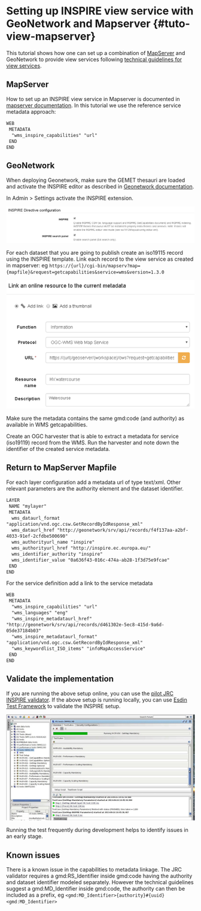 # Setting up INSPIRE view service with GeoNetwork and Mapserver {#tuto-view-mapserver}

This tutorial shows how one can set up a combination of [MapServer](http://mapserver.org) and GeoNetwork to provide view services following [technical guidelines for view services](http://inspire.ec.europa.eu/documents/Network_Services/TechnicalGuidance_ViewServices_v3.1.pdf).

## MapServer

How to set up an INSPIRE view service in Mapserver is documented in [mapserver documentation](http://www.mapserver.org/ogc/inspire.html). In this tutorial we use the reference service metadata approach:

``` text
WEB
 METADATA
  "wms_inspire_capabilities" "url"
 END
END
```

## GeoNetwork

When deploying Geonetwork, make sure the GEMET thesauri are loaded and activate the INSPIRE editor as described in [Geonetwork documentation](../../administrator-guide/configuring-the-catalog/inspire-configuration.md).

In Admin > Settings activate the INSPIRE extension.

![image](img/image_3.png)

For each dataset that you are going to publish create an iso19115 record using the INSPIRE template. Link each record to the view service as created in mapserver: eg ``https://{url}/cgi-bin/mapserv?map={mapfile}&request=getcapabilities&service=wms&version=1.3.0``

![image](img/image_5.png)

Make sure the metadata contains the same gmd:code (and authority) as available in WMS getcapabilities.

Create an OGC harvester that is able to extract a metadata for service (iso19119) record from the WMS. Run the harvester and note down the identifier of the created service metadata.

## Return to MapServer Mapfile

For each layer configuration add a metadata url of type text/xml. Other relevant parameters are the authority element and the dataset identifier.

``` text
LAYER
 NAME "mylayer"
 METADATA
  wms_dataurl_format "application/vnd.ogc.csw.GetRecordByIdResponse_xml"
  wms_dataurl_href "http://geonetwork/srv/api/records/f4f137aa-a2bf-4033-91ef-2cfdbe500690"
  wms_authorityurl_name "inspire" 
  wms_authorityurl_href "http://inspire.ec.europa.eu/"
  wms_identifier_authority "inspire"
  wms_identifier_value "0a636f43-016c-474a-ab28-1f3d75e9fcae"
 END
END
```

For the service definition add a link to the service metadata

``` text
WEB
 METADATA
  "wms_inspire_capabilities" "url"
  "wms_languages" "eng"               
  "wms_inspire_metadataurl_href" "http://geonetwork/srv/api/records/d461302e-5ec8-415d-9a6d-05de37184b03"
  "wms_inspire_metadataurl_format" "application/vnd.ogc.csw.GetRecordByIdResponse_xml"
  "wms_keywordlist_ISO_items" "infoMapAccessService"
 END 
END
```

## Validate the implementation

If you are running the above setup online, you can use the [pilot JRC INSPIRE validator](http://inspire-geoportal.ec.europa.eu/validator2/). If the above setup is running locally, you can use [Esdin Test Framework](https://github.com/Geonovum/etf-test-projects-inspire) to validate the INSPIRE setup.

![image](img/image_6.png)

Running the test frequently during development helps to identify issues in an early stage.

## Known issues

There is a known issue in the capabilities to metadata linkage. The JRC validator requires a gmd:RS_Identifier inside gmd:code having the authority and dataset identifier modeled separately. However the technical guidelines suggest a gmd:MD_Identifier inside gmd:code, the authority can then be included as a prefix, eg ``<gmd:MD_Identifier>{authority}#{uuid}<gmd:MD_Identifier>``
